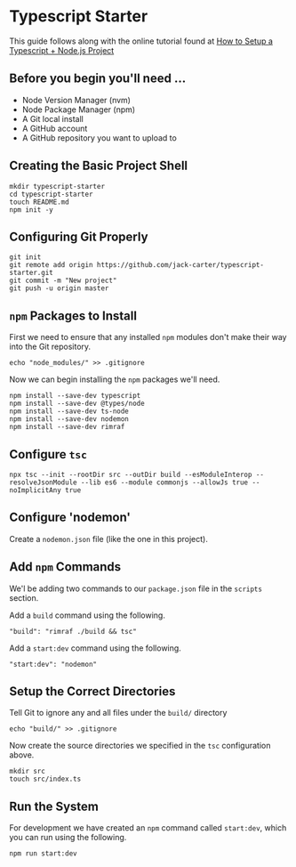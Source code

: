 # Typescript Starter

This guide follows along with the online tutorial found at [How to Setup a Typescript + Node.js Project](https://khalilstemmler.com/blogs/typescript/node-starter-project/)

## Before you begin you'll need ...

* Node Version Manager (nvm)
* Node Package Manager (npm)
* A Git local install
* A GitHub account 
* A GitHub repository you want to upload to

## Creating the Basic Project Shell
```
mkdir typescript-starter
cd typescript-starter
touch README.md
npm init -y
```

## Configuring Git Properly
```
git init
git remote add origin https://github.com/jack-carter/typescript-starter.git
git commit -m "New project"
git push -u origin master
```

## `npm` Packages to Install
First we need to ensure that any installed `npm` modules don't make their way into the Git repository.
```
echo "node_modules/" >> .gitignore
```

Now we can begin installing the `npm` packages we'll need.
```
npm install --save-dev typescript
npm install --save-dev @types/node
npm install --save-dev ts-node
npm install --save-dev nodemon
npm install --save-dev rimraf
```
## Configure `tsc`
```
npx tsc --init --rootDir src --outDir build --esModuleInterop --resolveJsonModule --lib es6 --module commonjs --allowJs true --noImplicitAny true
```

## Configure 'nodemon'
Create a `nodemon.json` file (like the one in this project).

## Add `npm` Commands
We'l be adding two commands to our `package.json` file in the `scripts` section.

Add a `build` command using the following.
```
"build": "rimraf ./build && tsc"
```

Add a `start:dev` command using the following.
```
"start:dev": "nodemon"
```

## Setup the Correct Directories
Tell Git to ignore any and all files under the `build/` directory
```
echo "build/" >> .gitignore
```

Now create the source directories we specified in the `tsc` configuration above.
```
mkdir src
touch src/index.ts
```

## Run the System
For development we have created an `npm` command called `start:dev`, which you can run using the following.
```
npm run start:dev
```
